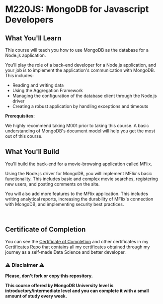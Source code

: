 # M220JS: MongoDB for Javascript Developers

## What You'll Learn

This course will teach you how to use MongoDB as the database for a Node.js application.

You'll play the role of a back-end developer for a Node.js application, and your job is to implement the application's communication with MongoDB. This includes:

- Reading and writing data
- Using the Aggregation Framework
- Managing the configuration of the database client through the Node.js driver
- Creating a robust application by handling exceptions and timeouts

**Prerequisites:**

We highly recommend taking M001 prior to taking this course. A basic understanding of MongoDB's document model will help you get the most out of this course.

## What You'll Build

You'll build the back-end for a movie-browsing application called MFlix.

Using the Node.js driver for MongoDB, you will implement MFlix's basic functionality. This includes basic and complex movie searches, registering new users, and posting comments on the site.

You will also add more features to the MFlix application. This includes writing analytical reports, increasing the durability of MFlix's connection with MongoDB, and implementing security best practices.

<br/>

## Certificate of Completion

You can see the [Certificate of Completion](https://github.com/AlessandroCorradini/Certificates/blob/master/MongoDB%20University%20-%20M220JS%20MongoDB%20for%20Javascript%20Developers.pdf) and other certificates in my [Certificates Repo](https://github.com/AlessandroCorradini/Certificates) that contains all my certificates obtained through my journey as a self-made Data Science and better developer.

### ⚠️ Disclaimer ⚠️

**Please, don't fork or copy this repository.**

**This course offered by MongoDB University level is introductory/intermediate level and you can complete it with a small amount of study every week.**
